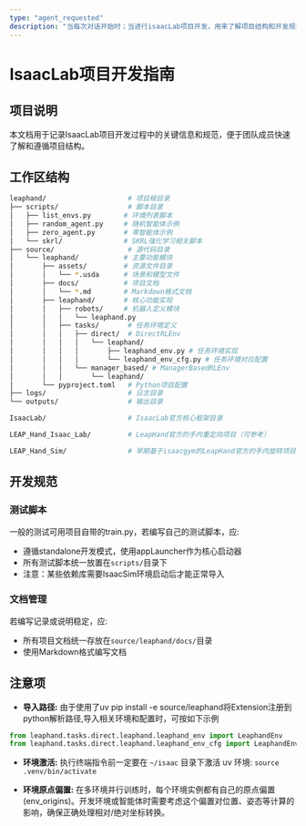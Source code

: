 ```yaml
---
type: "agent_requested"
description: "当每次对话开始时；当进行isaacLab项目开发，用来了解项目结构和开发规范"
---
```


# IsaacLab项目开发指南

## 项目说明
本文档用于记录IsaacLab项目开发过程中的关键信息和规范，便于团队成员快速了解和遵循项目结构。

## 工作区结构
```bash
leaphand/                    # 项目根目录
├── scripts/                 # 脚本目录
│   ├── list_envs.py        # 环境列表脚本
│   ├── random_agent.py     # 随机智能体示例
│   ├── zero_agent.py       # 零智能体示例
│   └── skrl/               # SKRL强化学习相关脚本
├── source/                  # 源代码目录
│   └── leaphand/           # 主要功能模块
│       ├── assets/         # 资源文件目录
│       │   └── *.usda      # 场景和模型文件
│       ├── docs/           # 项目文档
│       │   └── *.md        # Markdown格式文档
│       ├── leaphand/       # 核心功能实现
│       │   ├── robots/     # 机器人定义模块
│       │   │   └── leaphand.py
│       │   ├── tasks/       # 任务环境定义
│       │   │   ├── direct/  # DirectRLEnv
│       │   │   │   └── leaphand/
│       │   │   │       ├── leaphand_env.py # 任务环境实现
│       │   │   │       └── leaphand_env_cfg.py # 任务环境对应配置
│       │   │   └── manager_based/ # ManagerBasedRLEnv
│       │   │       └── leaphand/
│       └── pyproject.toml   # Python项目配置
├── logs/                    # 日志目录
└── outputs/                 # 输出目录

IsaacLab/                    # IsaacLab官方核心框架目录

LEAP_Hand_Isaac_Lab/         # LeapHand官方的手内重定向项目（可参考）

LEAP_Hand_Sim/               # 早期基于isaacgym的LeapHand官方的手内旋转项目（可参考）
```

## 开发规范

### 测试脚本
一般的测试可用项目自带的train.py，若编写自己的测试脚本，应:
- 遵循standalone开发模式，使用appLauncher作为核心启动器
- 所有测试脚本统一放置在`scripts/`目录下
- 注意：某些依赖库需要IsaacSim环境启动后才能正常导入

### 文档管理
若编写记录或说明稳定，应:
- 所有项目文档统一存放在`source/leaphand/docs/`目录
- 使用Markdown格式编写文档

## 注意项
- **导入路径:** 由于使用了uv pip install -e source/leaphand将Extension注册到python解析路径,导入相关环境和配置时，可按如下示例
```python
from leaphand.tasks.direct.leaphand.leaphand_env import LeaphandEnv
from leaphand.tasks.direct.leaphand.leaphand_env_cfg import LeaphandEnvCfg
```
- **环境激活:** 执行终端指令前一定要在 `~/isaac` 目录下激活 uv 环境: `source .venv/bin/activate`

- **环境原点偏置:** 在多环境并行训练时，每个环境实例都有自己的原点偏置(env_origins)。开发环境或智能体时需要考虑这个偏置对位置、姿态等计算的影响，确保正确处理相对/绝对坐标转换。
